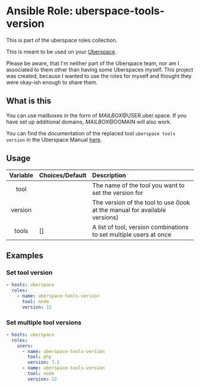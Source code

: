 # Ansible Role: uberspace-tools-version

This is part of the uberspace roles collection.

This is meant to be used on your [Uberspace](https://uberspace.de/).

Please be aware, that I'm neither part of the Uberspace team, nor am I associated to them other than having some Uberspaces myself.
This project was created, because I wanted to use the roles for myself and thought they were okay-ish enough to share them.

## What is this

You can use mailboxes in the form of $MAILBOX@$USER.uber.space. If you have set up additional domains, $MAILBOX@$DOMAIN will also work.

You can find the documentation of the replaced tool `uberspace tools version` in the Uberspace Manual [here](https://manual.uberspace.de/).

## Usage

| Variable | Choices/Default | Description                                                                |
| :------: | :-------------- | :------------------------------------------------------------------------- |
|   tool   |                 | The name of the tool you want to set the version for                       |
| version  |                 | The version of the tool to use (look at the manual for available versions) |
|  tools   | []              | A list of tool, version combinations to set multiple users at once         |

## Examples

### Set tool version

```yaml
- hosts: uberspace
  roles:
    - name: uberspace-tools-version
      tool: node
      version: 12
```

### Set multiple tool versions

```yaml
- hosts: uberspace
  roles:
    users:
      - name: uberspace-tools-version
        tool: php
        version: 7.1
      - name: uberspace-tools-version
        tool: node
        version: 12
```
